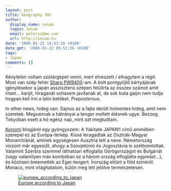 ```yaml
---
layout: post
title: Geography 101
author:
  display_name: sesam
  login: sesam
  email: petersz@me.com
  url: http://sesam.hu
date: '2006-01-22 14:51:26 +0100'
date_gmt: '2006-01-22 05:51:26 +0100'
tags:
- Japan
comments: []
---
```


Kénytelen voltam szótárgépet venni, mert elveszett / elhagytam a régit. Most van szép fehér [Sharp PW9400](http://www.amazon.co.jp/exec/obidos/ASIN/B0007UZSFA/qid%3D1137833124/249-7284101-0958723)-am. A bolt pontgyűjtő kártyájának igénylésekor a japán asszisztens szépen felülírta az összes számot amit írtam... kanjit, hiraganát sohasem javítanak át, de sok buta gaijin nem tudja hogyan kell írni a latin betűket. _Preposterous._

In other news, hideg van. Sajnos az a fajta derült hómentes hideg, amit nem szeretek. Megvannak a hátrányai a tenger mellett élésnek ugye. Bezzeg Tokyoban esett a hó egész nap, mint azt megtudtam.

[Konomi](http://pinkmelody.freeblog.hu) blogjáról egy gyöngyszem: A Yakitate JAPAN!! című animében szerepel ez az Európa-térkép. Kissé leragadtak az Osztrák-Magyar Monarchiánál, aminek egységesen Ausztria lett a neve. Németország viszont már egyesült, ahogy a Szovjetúnió és Jogoszlávia is szétbomlottak. Valamint Szerbia szemmel láthatóan elfoglalta Görögországot és Bulgáriát (vagy valamilyen más kombóban ez a három ország elfoglalta egymást...), és közösen betemették az Égei-tengert. Írország eltűnt a föld színéről. Monaco, mint világhatalom, külön meg lett jelölve természetesen.

<a href="http://pinkmelody.freeblog.hu/page/4">
  <figure>
    <img src="http://img.skitch.com/20091001-nswj5b8nfwixwmhse1jbt15ena.jpg" alt="europe_according_to_japan">
    <figcaption>Europe according to Japan</figcaption>
  </figure>
</a>
